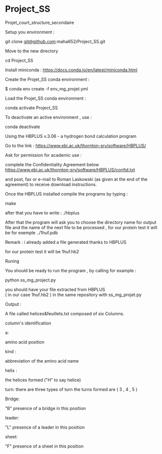 # Project_SS
Projet_court_structure_secondaire

Setup you environment :

git clone git@github.com:maha652/Project_SS.git

Move to the new directory 

cd Project_SS

Install miniconda : 
https://docs.conda.io/en/latest/miniconda.html


Create the Projet_SS conda environment : 

$ conda env create -f env_mg_projet.yml

Load the  Projet_SS conda environment :

conda activate Project_SS

To deactivate an active environment , use : 

conda deactivate

Using the HBPLUS v.3.06 - a hydrogen bond calculation program

Go to the link :
https://www.ebi.ac.uk/thornton-srv/software/HBPLUS/

Ask for permission for academic use : 

complete the Confidentiality Agreement below
https://www.ebi.ac.uk/thornton-srv/software/HBPLUS/confid.txt

and post, fax or e-mail to Roman Laskowski (as given at the end of the agreement) to receive download instructions. 

Once the HBPLUS installed compile the programs by typing :

make

after that you have to write :
./hbplus 

After that the program will ask you to choose the directory name for output file and the name of the next file to be processed , for our protein test it will be for exemple ../1huf.pdb

Remark  : i already added a file generated thanks to HBPLUS 

for our protein test it will be 1huf.hb2



Runing

You should be ready to run the program , by calling for example :

python ss_mg_project.py

you should have your file extracted from HBPLUS  
( in our case  1huf.hb2 ) in the same repository with ss_mg_projet.py

Output :

A file called helices&feuillets.txt composed of six Columns.

column's identification 

a: 

amino acid position

kind :

abbreviation of the amino acid name

helix :

the helices formed ("H" to say helice)

turn: 
there are three types of turn
the turns formed are ( 3 , 4 , 5 )

Bridge: 

"B" presence of a  bridge in this position 

leader: 

"L" presence of a leader in this position 

sheet: 

"F" presence of a sheet in this position 





















